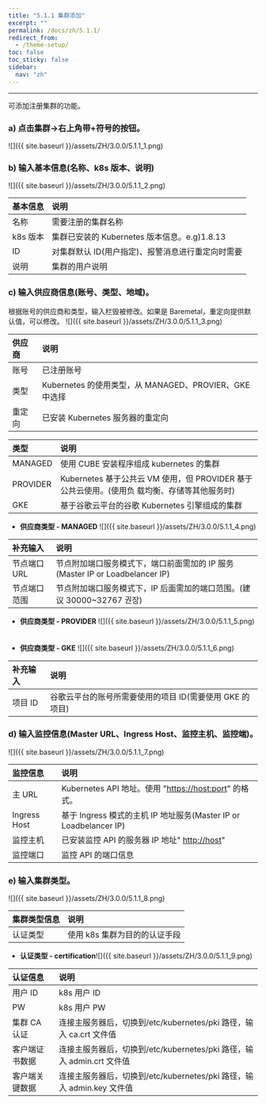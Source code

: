 ```yaml
---
title: "5.1.1 集群添加"
excerpt: ""
permalink: /docs/zh/5.1.1/
redirect_from:
  - /theme-setup/
toc: false
toc_sticky: false
sidebar:
  nav: "zh"
---
```


---
可添加注册集群的功能。

### a\) 点击集群→右上角带+符号的按钮。
![]({{ site.baseurl }}/assets/ZH/3.0.0/5.1.1_1.png)

### b\) 输入基本信息(名称、k8s 版本、说明)
![]({{ site.baseurl }}/assets/ZH/3.0.0/5.1.1_2.png)

| **基本信息** | **说明** |
| :--- | :--- |
| 名称 | 需要注册的集群名称 |
| k8s 版本 | 集群已安装的 Kubernetes 版本信息。e.g)1.8.13 |
| ID | 对集群默认 ID(用户指定)、报警消息进行重定向时需要 |
| 说明 | 集群的用户说明 |

### c\) 输入供应商信息(账号、类型、地域)。

根据账号的供应商和类型，输入栏毁被修改。如果是 Baremetal，重定向提供默认值，可以修改。
![]({{ site.baseurl }}/assets/ZH/3.0.0/5.1.1_3.png)

| **供应商** | **说明** |
| :--- | :--- |
| 账号 | 已注册账号 |
| 类型 | Kubernetes 的使用类型，从 MANAGED、PROVIER、GKE 中选择 |
| 重定向 | 已安装 Kubernetes 服务器的重定向 |

| **类型** | **说明** |
| :--- | :--- |
| MANAGED | 使用 CUBE 安装程序组成 kubernetes 的集群 |
| PROVIDER | Kubernetes 基于公共云 VM 使用，但 PROVIDER 基于公共云使用。(使用负 载均衡、存储等其他服务时) |
| GKE | 基于谷歌云平台的谷歌 Kubernetes 引擎组成的集群 |

* **供应商类型 - MANAGED**
![]({{ site.baseurl }}/assets/ZH/3.0.0/5.1.1_4.png)

| **补充输入** | **说明** |
| :--- | :--- |
| 节点端口 URL | 节点附加端口服务模式下，端口前面需加的 IP 服务\(Master IP or Loadbelancer IP\) |
| 节点端口范围 | 节点附加端口服务模式下，IP 后面需加的端口范围。(建议 30000~32767 권장) |

* **供应商类型 - PROVIDER**
![]({{ site.baseurl }}/assets/ZH/3.0.0/5.1.1_5.png)ㅤ

* **供应商类型 - GKE**
![]({{ site.baseurl }}/assets/ZH/3.0.0/5.1.1_6.png)

| **补充输入** | **说明** |
| :--- | :--- |
| 项目 ID | 谷歌云平台的账号所需要使用的项目 ID(需要使用 GKE 的项目) |

### d\) 输入监控信息(Master URL、Ingress Host、监控主机、监控端)。
![]({{ site.baseurl }}/assets/ZH/3.0.0/5.1.1_7.png)

| **监控信息** | **说明** |
| :--- | :--- |
| 主 URL | Kubernetes API 地址。使用 "[https://host:port](https://host:port)" 的格式。 |
| Ingress Host | 基于 Ingress 模式的主机 IP 地址服务(Master IP or Loadbelancer IP) |
| 监控主机 | 已安装监控 API 的服务器 IP 地址" [http://host](http://host)" |
| 监控端口 | 监控 API 的端口信息 |

### e\) 输入集群类型。
![]({{ site.baseurl }}/assets/ZH/3.0.0/5.1.1_8.png)

| **集群类型信息** | **说明** |
| :--- | :--- |
| 认证类型 | 使用 k8s 集群为目的的认证手段 |

* **认证类型 - certification**![]({{ site.baseurl }}/assets/ZH/3.0.0/5.1.1_9.png)

| **认证信息** | **说明** |
| :--- | :--- |
| 用户 ID | k8s 用户 ID |
| PW | k8s 用户 PW |
| 集群 CA 认证 | 连接主服务器后，切换到/etc/kubernetes/pki 路径，输入 ca.crt 文件值 |
| 客户端证书数据 | 连接主服务器后，切换到/etc/kubernetes/pki 路径，输入 admin.crt 文件值 |
| 客户端关键数据 | 连接主服务器后，切换到/etc/kubernetes/pki 路径，输入 admin.key 文件值 |
